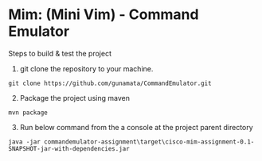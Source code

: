 # Mim: (Mini Vim) - Command Emulator

Steps to build & test the project

1. git clone the repository to your machine.

`git clone https://github.com/gunamata/CommandEmulator.git`

2. Package the project using maven

`mvn package`

3. Run below command from the a console at the project parent directory

`java -jar commandemulator-assignment\target\cisco-mim-assignment-0.1-SNAPSHOT-jar-with-dependencies.jar`
